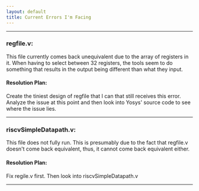 ```yaml
---
layout: default
title: Current Errors I'm Facing
---
```


------

### regfile.v: 
This file currently comes back unequivalent due to the array of registers in it. When having to select between 32 registers, the tools seem to do something that results in the output being different than what they input. 

#### Resolution Plan: 
Create the tiniest design of regfile that I can that still receives this error. Analyze the issue at this point and then look into Yosys' source code to see where the issue lies.

------

### riscvSimpleDatapath.v:
This file does not fully run. This is presumably due to the fact that regfile.v doesn't come back equivalent, thus, it cannot come back equivalent either.

#### Resolution Plan: 
Fix regile.v first. Then look into riscvSimpleDatapath.v

------



